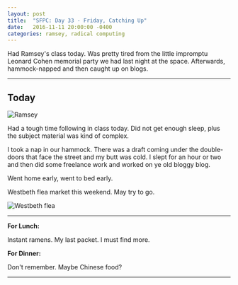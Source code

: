 ```yaml
---
layout: post
title:  "SFPC: Day 33 - Friday, Catching Up"
date:   2016-11-11 20:00:00 -0400
categories: ramsey, radical computing
---
```


Had Ramsey's class today. Was pretty tired from the little impromptu Leonard Cohen memorial party we had last night at the space. Afterwards, hammock-napped and then caught up on blogs.

-----

<h2>Today</h2>

![Ramsey](/assets/sfpc-images/IMG_5546.JPG)  

Had a tough time following in class today. Did not get enough sleep, plus the subject material was kind of complex.

I took a nap in our hammock. There was a draft coming under the double-doors that face the street and my butt was cold. I slept for an hour or two and then did some freelance work and worked on ye old bloggy blog.

Went home early, went to bed early.

Westbeth flea market this weekend. May try to go.

![Westbeth flea](/assets/sfpc-images/IMG_5547.JPG)  

-----

**For Lunch:**

Instant ramens. My last packet. I must find more.

**For Dinner:**

Don't remember. Maybe Chinese food?

-----
